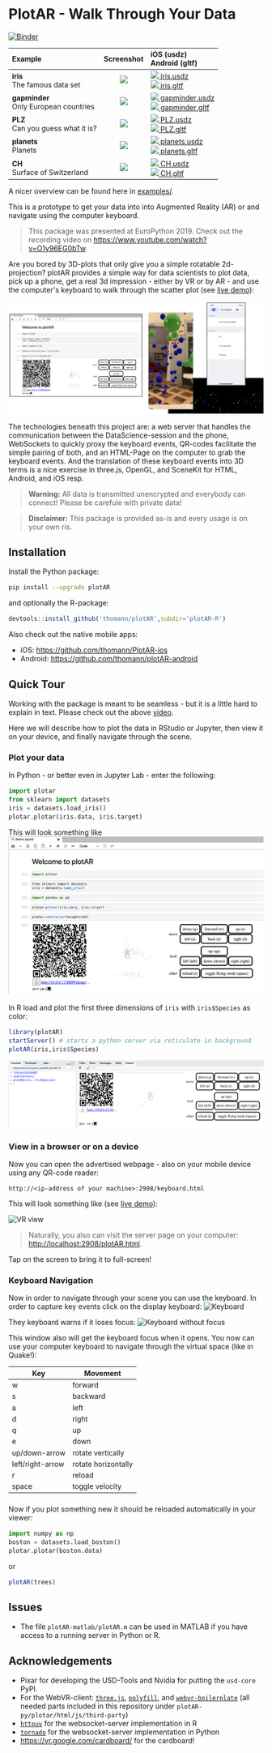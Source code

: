 # PlotAR - Walk Through Your Data

[![Binder](https://mybinder.org/badge_logo.svg)](https://mybinder.org/v2/gh/thomann/plotAR/binder)

| Example | Screenshot | iOS (usdz) <br> Android (gltf)|
| :---         |     :---:        |     :---      |
| **iris**<br>The famous data set | <img src="https://thomann.github.io/plotAR/examples/iris.png" width=100> | <a rel="ar" href="https://thomann.github.io/plotAR/examples/iris.usdz"><img width="15" src="https://upload.wikimedia.org/wikipedia/commons/f/fa/Apple_logo_black.svg"> iris.usdz</a><br><a href="intent://arvr.google.com/scene-viewer/1.0?file=https://thomann.github.io/plotAR/examples/iris.gltf?mode=ar_preferred#Intent;scheme=https;package=com.google.android.googlequicksearchbox;action=android.intent.action.VIEW;S.browser_fallback_url=https://thomann.github.io/plotAR/;end;"><img width="15" src="https://upload.wikimedia.org/wikipedia/commons/e/e0/Android_robot_%282014-2019%29.svg"> iris.gltf</a>   |
| **gapminder**<br>Only European countries | <img src="https://thomann.github.io/plotAR/examples/gapminder.png" width=100> | <a rel="ar" href="https://thomann.github.io/plotAR/examples/gapminder.usdz"><img width="15" src="https://upload.wikimedia.org/wikipedia/commons/f/fa/Apple_logo_black.svg"> gapminder.usdz</a><br><a href="intent://arvr.google.com/scene-viewer/1.0?file=https://thomann.github.io/plotAR/examples/gapminder.gltf?mode=ar_preferred#Intent;scheme=https;package=com.google.android.googlequicksearchbox;action=android.intent.action.VIEW;S.browser_fallback_url=https://thomann.github.io/plotAR/;end;"><img width="15" src="https://upload.wikimedia.org/wikipedia/commons/e/e0/Android_robot_%282014-2019%29.svg"> gapminder.gltf</a>   |
| **PLZ**<br>Can you guess what it is? | <img src="https://thomann.github.io/plotAR/examples/PLZ.png" width=100> | <a rel="ar" href="https://thomann.github.io/plotAR/examples/PLZ.usdz"><img width="15" src="https://upload.wikimedia.org/wikipedia/commons/f/fa/Apple_logo_black.svg"> PLZ.usdz</a><br><a href="intent://arvr.google.com/scene-viewer/1.0?file=https://thomann.github.io/plotAR/examples/PLZ.gltf?mode=ar_preferred#Intent;scheme=https;package=com.google.android.googlequicksearchbox;action=android.intent.action.VIEW;S.browser_fallback_url=https://thomann.github.io/plotAR/;end;"><img width="15" src="https://upload.wikimedia.org/wikipedia/commons/e/e0/Android_robot_%282014-2019%29.svg"> PLZ.gltf</a>   |
| **planets**<br>Planets | <img src="https://thomann.github.io/plotAR/examples/planets.png" width=100> | <a rel="ar" href="https://thomann.github.io/plotAR/examples/planets.usdz"><img width="15" src="https://upload.wikimedia.org/wikipedia/commons/f/fa/Apple_logo_black.svg"> planets.usdz</a><br><a href="intent://arvr.google.com/scene-viewer/1.0?file=https://thomann.github.io/plotAR/examples/planets.gltf?mode=ar_preferred#Intent;scheme=https;package=com.google.android.googlequicksearchbox;action=android.intent.action.VIEW;S.browser_fallback_url=https://thomann.github.io/plotAR/;end;"><img width="15" src="https://upload.wikimedia.org/wikipedia/commons/e/e0/Android_robot_%282014-2019%29.svg"> planets.gltf</a>   |
| **CH**<br>Surface of Switzerland | <img src="https://thomann.github.io/plotAR/examples/CH.png" width=100> | <a rel="ar" href="https://thomann.github.io/plotAR/examples/CH.usdz"><img width="15" src="https://upload.wikimedia.org/wikipedia/commons/f/fa/Apple_logo_black.svg"> CH.usdz</a><br><a href="intent://arvr.google.com/scene-viewer/1.0?file=https://thomann.github.io/plotAR/examples/CH.gltf?mode=ar_preferred#Intent;scheme=https;package=com.google.android.googlequicksearchbox;action=android.intent.action.VIEW;S.browser_fallback_url=https://thomann.github.io/plotAR/;end;"><img width="15" src="https://upload.wikimedia.org/wikipedia/commons/e/e0/Android_robot_%282014-2019%29.svg"> CH.gltf</a>   |

A nicer overview can be found here in [examples/](https://thomann.github.io/plotAR/examples).

This is a prototype to get your data into into Augmented Reality (AR) or and navigate using the computer keyboard.

> This package was presented at EuroPython 2019.
> Check out the recording video on <https://www.youtube.com/watch?v=O1y96EG0bTw>.

Are you bored by 3D-plots that only give you a simple rotatable 2d-projection? plotAR provides a simple way for data scientists to plot data, pick up a phone, get a real 3d impression - either by VR or by AR - and use the computer's keyboard to walk through the scatter plot (see [live demo](https://thomann.github.io/plotAR/plotAR-py/plotar/html/)):

![Overview](images/overview.png?raw=true "Overview")

The technologies beneath this project are: a web server that handles the communication between the DataScience-session and the phone, WebSockets to quickly proxy the keyboard events, QR-codes facilitate the simple pairing of both, and an HTML-Page on the computer to grab the keyboard events. And the translation of these keyboard events into 3D terms is a nice exercise in three.js, OpenGL, and SceneKit for HTML, Android, and iOS resp.

> **Warning:** All data is transmitted unencrypted and everybody can connect! Please be carefule with private data!

> **Disclaimer:** This package is provided as-is and every usage is on your own ris.

## Installation

Install the Python package:
```bash
pip install --upgrade plotAR
```
and optionally the R-package:
```r
devtools::install_github('thomann/plotAR',subdir='plotAR-R')
```

Also check out the native mobile apps:
- iOS: <https://github.com/thomann/PlotAR-ios>
- Android: <https://github.com/thomann/plotAR-android>


## Quick Tour

Working with the package is meant to be seamless - but it is a little hard to explain in text. Please check out the above [video](https://www.youtube.com/watch?v=O1y96EG0bTw).

Here we will describe how to plot the data in RStudio or Jupyter, then view it on your device, and finally navigate through the scene.

### Plot your data

In Python - or better even in Jupyter Lab - enter the following:

```python
import plotar
from sklearn import datasets
iris = datasets.load_iris()
plotar.plotar(iris.data, iris.target)
```
This will look something like
![Jupter](images/screen-jupyter.png?raw=true "Jupter Screen")

In R load and plot the first three dimensions of `iris` with `iris$Species` as color:
```r
library(plotAR)
startServer() # starts a python server via reticulate in background
plotAR(iris,iris$Species)
```
![RStudio](images/screen-rstudio.png?raw=true "Rstudio Screen")

### View in a browser or on a device

Now you can open the advertised webpage - also on your mobile device using any QR-code reader:
```
http://<ip-address of your machine>:2908/keyboard.html
```
This will look something like (see [live demo](https://thomann.github.io/plotAR/plotAR/overview/)):

![VR view](images/screen-vr.png?raw=true "VR view")

> Naturally, you also can visit the server page on your computer: <http://localhost:2908/plotAR.html>.

Tap on the screen to bring it to full-screen!

### Keyboard Navigation

Now in order to navigate through your scene you can use the keyboard. In order to capture key events click on the display keyboard:
![Keyboard](images/screen-keyboard.png?raw=true)

They keyboard warns if it loses focus:
![Keyboard without focus](images/screen-keyboard-nofocus.png?raw=true)

This window also will get the keyboard focus when it opens. You now can use your computer keyboard to navigate through the virtual space (like in Quake!):

|  Key              |  Movement             |
|-------------------|-----------------------|
|   w               |  forward              |
|   s               | backward              |
|   a               |    left               |
|   d               |   right               |
|   q               |     up                |
|   e               |   down                |
|  up/down-arrow    |  rotate vertically    |
|  left/right-arrow |  rotate horizontally  |
|   r               |  reload               |
|  space            |  toggle velocity      |

### 

Now if you plot something new it should be reloaded automatically in your viewer:
```python
import numpy as np
boston = datasets.load_boston()
plotar.plotar(boston.data)
```
or
```r
plotAR(trees)
```

## Issues

* The file `plotAR-matlab/plotAR.m` can be used in MATLAB if you have access to a running server in Python or R.

## Acknowledgements

* Pixar for developing the USD-Tools and Nvidia for putting the `usd-core` PyPI.
* For the WebVR-client: [`three.js`](http://threejs.org),
  [`polyfill`](https://github.com/googlevr/webvr-polyfill), and
  [`webvr-boilerplate`](https://github.com/borismus/webvr-boilerplate)
  (all needed parts included in this repository under `plotAR-py/plotar/html/js/third-party`)
* [`httpuv`](https://github.com/rstudio/httpuv) for the websocket-server implementation in R
* [`tornado`](https://www.tornadoweb.org/) for the websocket-server implementation in Python
* <https://vr.google.com/cardboard/> for the cardboard!
